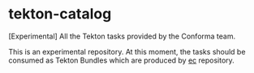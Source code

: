 # tekton-catalog

[Experimental] All the Tekton tasks provided by the Conforma team.

This is an experimental repository. At this moment, the tasks should be consumed as Tekton
Bundles which are produced by [ec](https://github.com/conforma/cli/) repository.

